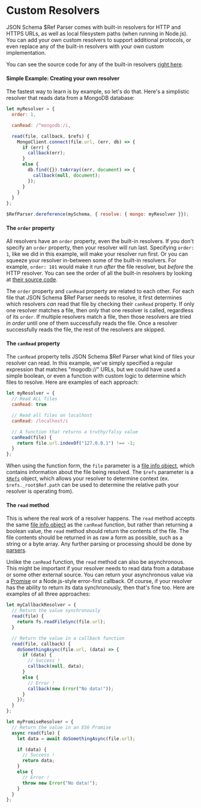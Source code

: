 # Custom Resolvers

JSON Schema $Ref Parser comes with built-in resolvers for HTTP and HTTPS URLs, as well as local filesystem paths (when running in Node.js). You can add your own custom resolvers to support additional protocols, or even replace any of the built-in resolvers with your own custom implementation.

You can see the source code for any of the built-in resolvers [right here](../../lib/resolvers).

#### Simple Example: Creating your own resolver

The fastest way to learn is by example, so let's do that. Here's a simplistic resolver that reads data from a MongoDB database:

```javascript
let myResolver = {
  order: 1,

  canRead: /^mongodb:/i,

  read(file, callback, $refs) {
    MongoClient.connect(file.url, (err, db) => {
      if (err) {
        callback(err);
      }
      else {
        db.find({}).toArray((err, document) => {
          callback(null, document);
        });
      }
    }
  }
};

$RefParser.dereference(mySchema, { resolve: { mongo: myResolver }});
```

#### The `order` property

All resolvers have an `order` property, even the built-in resolvers. If you don't specify an `order` property, then your resolver will run last. Specifying `order: 1`, like we did in this example, will make your resolver run first. Or you can squeeze your resolver in-between some of the built-in resolvers. For example, `order: 101` would make it run _after_ the file resolver, but _before_ the HTTP resolver. You can see the order of all the built-in resolvers by looking at [their source code](../../lib/resolvers).

The `order` property and `canRead` property are related to each other. For each file that JSON Schema $Ref Parser needs to resolve, it first determines which resolvers _can_ read that file by checking their `canRead` property. If only one resolver matches a file, then _only_ that one resolver is called, regardless of its `order`. If multiple resolvers match a file, then those resolvers are tried _in order_ until one of them successfully reads the file. Once a resolver successfully reads the file, the rest of the resolvers are skipped.

#### The `canRead` property

The `canRead` property tells JSON Schema $Ref Parser what kind of files your resolver can read. In this example, we've simply specified a regular expression that matches "mogodb://" URLs, but we could have used a simple boolean, or even a function with custom logic to determine which files to resolve. Here are examples of each approach:

```javascript
let myResolver = {
  // Read ALL files
  canRead: true

  // Read all files on localhost
  canRead: /localhost/i

  // A function that returns a truthy/falsy value
  canRead(file) {
    return file.url.indexOf("127.0.0.1") !== -1;
  }
};
```

When using the function form, the `file` parameter is a [file info object](file-info-object.md), which contains information about the file being resolved. The `$refs` parameter is a [`$Refs`](../refs.md) object, which allows your resolver to determine context (ex. `$refs._root$Ref.path` can be used to determine the relative path your resolver is operating from).

#### The `read` method

This is where the real work of a resolver happens. The `read` method accepts the same [file info object](file-info-object.md) as the `canRead` function, but rather than returning a boolean value, the `read` method should return the contents of the file. The file contents should be returned in as raw a form as possible, such as a string or a byte array. Any further parsing or processing should be done by [parsers](parsers.md).

Unlike the `canRead` function, the `read` method can also be asynchronous. This might be important if your resolver needs to read data from a database or some other external source. You can return your asynchronous value via a [Promise](https://developer.mozilla.org/en-US/docs/Web/JavaScript/Reference/Global_Objects/Promise) or a Node.js-style error-first callback. Of course, if your resolver has the ability to return its data synchronously, then that's fine too. Here are examples of all three approaches:

```javascript
let myCallbackResolver = {
  // Return the value synchronously
  read(file) {
    return fs.readFileSync(file.url);
  }

  // Return the value in a callback function
  read(file, callback) {
    doSomethingAsync(file.url, (data) => {
      if (data) {
        // Success !
        callback(null, data);
      }
      else {
        // Error !
        callback(new Error("No data!"));
      }
    });
  }
};

let myPromiseResolver = {
  // Return the value in an ES6 Promise
  async read(file) {
    let data = await doSomethingAsync(file.url);

    if (data) {
      // Success !
      return data;
    }
    else {
      // Error !
      throw new Error("No data!");
    }
  }
};
```
